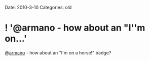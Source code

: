 Date: 2010-3-10
Categories: old

# ! '@armano - how about an "I''m on...'

@<a href="http://twitter.com/armano" class="aktt_username">armano</a> - how about an "I'm on a horse!" badge?
